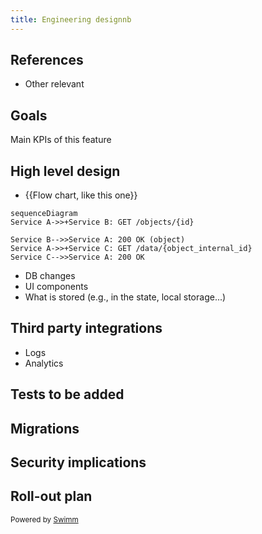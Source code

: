 ```yaml
---
title: Engineering designnb
---
```

## References

- Other relevant&nbsp;

## Goals

Main KPIs of this feature

## High level design

- {{Flow chart, like this one}}

```mermaid
sequenceDiagram
Service A->>+Service B: GET /objects/{id}

Service B-->>Service A: 200 OK (object)
Service A->>+Service C: GET /data/{object_internal_id}
Service C-->>Service A: 200 OK
```

- DB changes
- UI components
- What is stored (e.g., in the state, local storage...)

## Third party integrations

- Logs
- Analytics

## Tests to be added

## Migrations

## Security implications

## Roll-out plan

<SwmMeta version="3.0.0" repo-id="Z2l0aHViJTNBJTNBTXlTZWNSZXBvJTNBJTNBbW9zaGlrc3dpbW0=" repo-name="MySecRepo"><sup>Powered by [Swimm](https://swimm-web-app.web.app/)</sup></SwmMeta>

